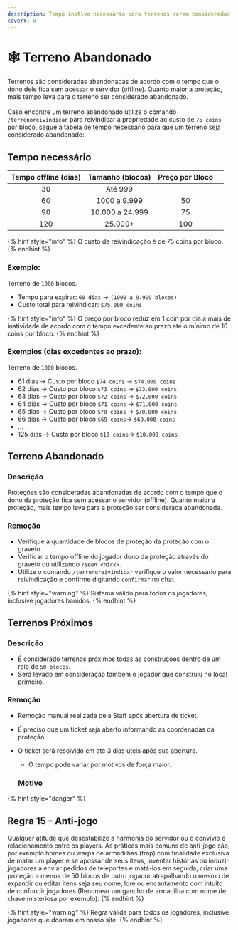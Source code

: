 ```yaml
---
description: Tempo inativo necessário para terrenos serem consideradas abandonadas.
coverY: 0
---
```


# 🕸 Terreno Abandonado

Terrenos são consideradas abandonadas de acordo com o tempo que o dono dele fica sem acessar o servidor (offline). Quanto maior a proteção, mais tempo leva para o terreno ser considerado abandonado.\
\
Caso encontre um terreno abandonado utilize o comando `/terrenoreivindicar` para reivindicar a propriedade ao custo de `75 coins` por bloco, segue a tabela de tempo necessário para que um terreno seja considerado abandonado:

## Tempo necessário

| Tempo offline (dias) | Tamanho (blocos) | Preço por Bloco |   |
| :------------------: | :--------------: | :-------------: | - |
|          30          |      Até 999     |                 |   |
|          60          |   1000 a 9.999   |        50       |   |
|          90          |  10.000 a 24.999 |        75       |   |
|          120         |      25.000+     |       100       |   |

{% hint style="info" %}
O custo de reivindicação é de 75 coins por bloco.
{% endhint %}

### **Exemplo:**&#x20;

Terreno de `1000` blocos.

* Tempo para expirar: `60 dias` -> `(1000 a 9.999 blocos)`
* Custo total para reivindicar: `$75.000 coins`

{% hint style="info" %}
O preço por bloco reduz em 1 coin por dia a mais de inatividade de acordo com o tempo excedente ao prazo até o mínimo de 10 coins por bloco.
{% endhint %}

### Exemplos (dias excedentes ao prazo):

Terreno de `1000` blocos.&#x20;

* 61 dias -> Custo por bloco `$74 coins` -> `$74.000 coins`
* 62 dias -> Custo por bloco `$73 coins` -> `$73.000 coins`
* 63 dias -> Custo por bloco `$72 coins` -> `$72.000 coins`
* 64 dias -> Custo por bloco `$71 coins` -> `$71.000 coins`
* 65 dias -> Custo por bloco `$70 coins` -> `$70.000 coins`
* 66 dias -> Custo por bloco `$69 coins`-> `$69.000 coins`&#x20;
* ...&#x20;
* 125 dias -> Custo por bloco `$10 coins`-> `$10.000 coins`&#x20;

## Terreno Abandonado

### Descrição

Proteções são consideradas abandonadas de acordo com o tempo que o dono da proteção fica sem acessar o servidor (offline). Quanto maior a proteção, mais tempo leva para a proteção ser considerada abandonada.

### Remoção

* Verifique a quantidade de blocos de proteção da proteção com o graveto.
* Verificar o tempo offline do jogador dono da proteção através do graveto ou utilizando `/seen <nick>`.
* Utilize o comando `/terrenoreivindicar` verifique o valor necessário para reivindicação e confirme digitando `confirmar` no chat.

{% hint style="warning" %}
Sistema válido para todos os jogadores, inclusive jogadores banidos.
{% endhint %}

## Terrenos Próximos

### Descrição

* É considerado terrenos próximos todas as construções dentro de um raio de `50 blocos`.
* Será levado em consideração também o jogador que construiu no local primeiro.

### Remoção

* Remoção manual realizada pela Staff após abertura de ticket.
* É preciso que um ticket seja aberto informando as coordenadas da proteção.
*   O ticket será resolvido em até 3 dias uteis após sua abertura.

    * O tempo pode variar por motivos de força maior.



    ### **Motivo**

{% hint style="danger" %}
## Regra 15 - Anti-jogo <a href="#01" id="01"></a>

Qualquer atitude que desestabilize a harmonia do servidor ou o convívio e relacionamento entre os players. As práticas mais comuns de anti-jogo são, por exemplo homes ou warps de armadilhas (trap) com finalidade exclusiva de matar um player e se apossar de seus itens, inventar histórias ou induzir jogadores a enviar pedidos de teleportes e matá-los em seguida, criar uma proteção a menos de 50 blocos de outro jogador atrapalhando o mesmo de expandir ou editar itens seja seu nome, lore ou encantamento com intuito de confundir jogadores (Renomear um gancho de armadilha com nome de chave misteriosa por exemplo).
{% endhint %}

{% hint style="warning" %}
Regra válida para todos os jogadores, inclusive jogadores que doaram em nosso site.
{% endhint %}
